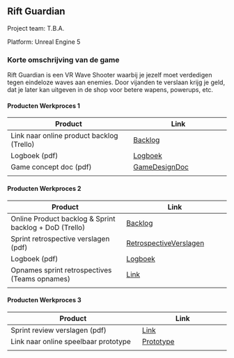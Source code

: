 ## Rift Guardian

Project team: T.B.A.

Platform:
Unreal Engine 5

### Korte omschrijving van de game

Rift Guardian is een VR Wave Shooter waarbij je jezelf moet verdedigen tegen eindeloze waves aan enemies.
Door vijanden te verslaan krijg je geld, dat je later kan uitgeven in de shop voor betere wapens, powerups, etc.

#### Producten Werkproces 1

| Product  | Link |
| ------ |  ------ |
| Link naar online product backlog (Trello) | [Backlog]
| Logboek (pdf)                             | [Logboek]
| Game concept doc (pdf)                    | [GameDesignDoc]
|<img width=500/>|<img width=300/>|

#### Producten Werkproces 2

| Product  | Link |
| ------ |  ------ |
| Online Product backlog & Sprint backlog + DoD (Trello)    | [Backlog]
| Sprint retrospective verslagen (pdf)                      | [RetrospectiveVerslagen]
| Logboek (pdf)                                             | [Logboek]
| Opnames sprint retrospectives (Teams opnames)             | [Link](https://youtu.be/tIcKZwF1u4c?si=fnUF-4KaskPe3tM8)
|<img width=500/>|<img width=300/>|

#### Producten Werkproces 3

| Product  | Link |
| ------ |  ------ |
| Sprint review verslagen (pdf)         | [Link](https://youtu.be/pyycWqZBO3M?si=UtthM__QSPraAZPc)
| Link naar online speelbaar prototype  | [Prototype]
|<img width=500/>|<img width=300/>|

   [Backlog]: <https://unreal-academy.codecks.io/decks/152-sprint-backlog-06/card/4xu-instelbaarheid-2-handed-weapons>
   [Logboek]: <https://github.com/Wes34840/agp_inlever_template/blob/master/producten/logboek.pdf>
   [GameDesignDoc]: <https://unreal-academy.codecks.io/decks/148-functioneel-ontwerp>
   [RetrospectiveVerslagen]: <https://github.com/Wes34840/agp_inlever_template/blob/master/producten/RetrospectiveVerslagen.pdf>
   [Prototype]: <https://github.com/Wes34840/agp_inlever_template/releases/tag/v1.0>
